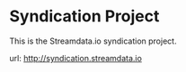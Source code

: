 # Syndication Project
This is the Streamdata.io syndication project.

url: http://syndication.streamdata.io
